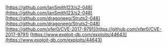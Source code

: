 [https://github.com/IanSmith123/s2-048](https://github.com/IanSmith123/s2-048)
[https://github.com/dragoneeg/Struts2-048](https://github.com/dragoneeg/Struts2-048)
[https://github.com/xfer0/CVE-2017-9791](https://github.com/xfer0/CVE-2017-9791)
[https://www.exploit-db.com/exploits/44643](https://www.exploit-db.com/exploits/44643)
